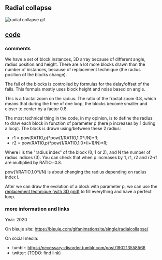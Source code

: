 ## Radial collapse

![radial collapse gif](https://bleuje.com/gifset/2020/2020_4_radialcollapse.gif)

## [code](https://github.com/Bleuje/processing-animations-code/blob/main/code/radialcollapse/radialcollapse.pde)

### comments

We have a set of block instances, 3D array because of different angle, radius position and height. There are a lot more blocks drawn than the number of instances, because of replacement technique (the radius position of the blocks change).

The fall of the blocks is controlled by formulas for the delay/offset of the falls. This formula mostly uses block height and noise based on angle.

This is a fractal zoom on the radius. The ratio of the fractal zoom 0.8, which means that during the time of one loop, the blocks become smaller and closer to center by a factor 0.8.

The most technical thing in the code, in my opinion, is to define the radius to draw each block in function of parameter p (here p increases by 1 during a loop). The block is drawn using/between these 2 radius:

- r1 = pow(RATIO,p)\*pow(1/RATIO,1.0\*i/N)*R;
- r2 = pow(RATIO,p)\*pow(1/RATIO,1.0\*(i+1)/N)*R;

Where i is the "radius index" of the block (0, 1 or 2), and N the number of radius indices (3). You can check that when p increases by 1, r1, r2 and r2-r1 are multiplied by RATIO=0.8.

pow(1/RATIO,1.0*i/N) is about changing the radius depending on radius index i.

After we can draw the evolution of a block with parameter p, we can use the [replacement technique (with 3D grid)](https://bleuje.com/tutorial5/) to fill everything and have a perfect loop.

### more information and links

Year: 2020

On bleuje site: https://bleuje.com/gifanimationsite/single/radialcollapse/

On social media:
 - tumblr: https://necessary-disorder.tumblr.com/post/190213558568
 - twitter: (TODO: find link)
